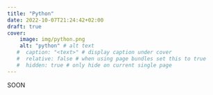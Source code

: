 ```yaml
---
title: "Python"
date: 2022-10-07T21:24:42+02:00
draft: true
cover:
    image: img/python.png
    alt: "python" # alt text
   #  caption: "<text>" # display caption under cover
   #  relative: false # when using page bundles set this to true
   #  hidden: true # only hide on current single page
---
```

SOON